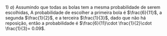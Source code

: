 $1)$ 
$a)$ Assumindo que todas as bolas tem a mesma probabilidade de serem escolhidas, A probabilidade de escolher a primeira bola é $\frac{6}{11}$, a segunda $\frac{1}{2}$, e a terceira $\frac{1}{3}$, dado que não há reposição, então a probabilidade é $\frac{6}{11}\cdot \frac{1}{2}\cdot \frac{1}{3}= 0.09$. 